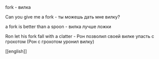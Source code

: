 fork - вилка

Can you give me a fork - ты можешь дать мне вилку?

a fork is better than a spoon - вилка лучше ложки

Ron let his fork fall with a clatter - Рон позволил своей вилке упасть с  грохотом (Рон с грохотом уронил вилку)

[[english]]
